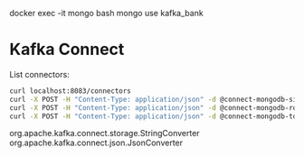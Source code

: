 
docker exec -it mongo bash
mongo 
use kafka_bank

# Kafka Connect

List connectors:
```sh
curl localhost:8083/connectors
curl -X POST -H "Content-Type: application/json" -d @connect-mongodb-sink.json localhost:8083/connectors
curl -X POST -H "Content-Type: application/json" -d @connect-mongodb-rolling-sink.json localhost:8083/connectors
curl -X POST -H "Content-Type: application/json" -d @connect-mongodb-total-sink.json localhost:8083/connectors
```


org.apache.kafka.connect.storage.StringConverter
org.apache.kafka.connect.json.JsonConverter
